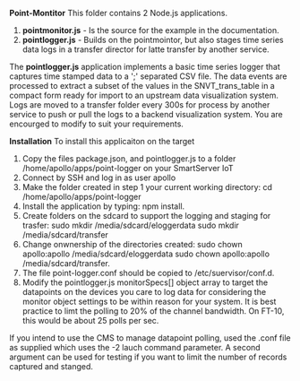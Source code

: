 **Point-Montitor**
This folder contains 2 Node.js applications.  
1. **pointmonitor.js**  - Is the source for the example in the documentation.
2. **pointlogger.js** - Builds on the pointmointor, but also stages time series data logs in a transfer director for latte transfer by another service.  

The **pointlogger.js** application implements a basic time series logger that captures time stamped data to a ';' separated CSV file. The data events are processed to extract a subset of the values in the SNVT_trans_table in a compact form ready for import to an upstream data visualization system.  Logs are moved to a transfer folder every 300s for process by another service to push or pull the logs to a backend visualization system.  You are encourged to modify to suit your requirements.

**Installation**
To install this applicaiton on the target
1. Copy the files package.json, and pointlogger.js to a folder /home/apollo/apps/point-logger on your SmartServer IoT
2. Connect by SSH and log in as user apollo
3. Make the folder created in step 1 your current working directory: cd /home/apollo/apps/point-logger
4. Install the application by typing: npm install.
5. Create folders on the sdcard to support the logging and staging for trasfer: sudo mkdir /media/sdcard/eloggerdata
sudo mkdir /media/sdcard/transfer
6. Change onwnership of the directories created: sudo chown apollo:apollo /media/sdcard/eloggerdata
sudo chown apollo:apollo /media/sdcard/transfer.
7. The file point-logger.conf should be copied to /etc/suervisor/conf.d.  
8. Modify the pointlogger.js monitorSpecs[] object array to target the datapoints on the devices you care to log data for considering the monitor object settings to be within reason for your system.  It is best practice to limt the polling to 20% of the channel bandwidth.  On FT-10, this would be about 25 polls per sec.  

If you intend to use the CMS to manage datapoint polling, used the .conf file as supplied which uses the -2 lauch command parameter. A second argument can be used for testing if you want to limit the number of records captured and stanged.
